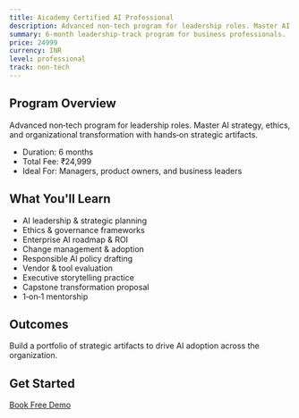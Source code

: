 ```yaml
---
title: Aicademy Certified AI Professional
description: Advanced non-tech program for leadership roles. Master AI strategy, ethics, and organizational transformation.
summary: 6-month leadership-track program for business professionals.
price: 24999
currency: INR
level: professional
track: non-tech
---
```


## Program Overview

Advanced non‑tech program for leadership roles. Master AI strategy, ethics, and organizational transformation with hands‑on strategic artifacts.

- Duration: 6 months
- Total Fee: ₹24,999
- Ideal For: Managers, product owners, and business leaders

## What You'll Learn

- AI leadership & strategic planning
- Ethics & governance frameworks
- Enterprise AI roadmap & ROI
- Change management & adoption
- Responsible AI policy drafting
- Vendor & tool evaluation
- Executive storytelling practice
- Capstone transformation proposal
- 1‑on‑1 mentorship

## Outcomes

Build a portfolio of strategic artifacts to drive AI adoption across the organization.

## Get Started

[Book Free Demo](/#contact)
